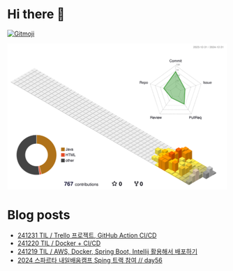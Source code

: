 # Hi there 👋
<a href="https://gitmoji.dev">
  <img
    src="https://img.shields.io/badge/gitmoji-%20😜%20😍-FFDD67.svg?style=flat-square"
    alt="Gitmoji"
  />
</a>

<!--
**chews26/chews26** is a ✨ _special_ ✨ repository because its `README.md` (this file) appears on your GitHub profile.

Here are some ideas to get you started:

- 🔭 I’m currently working on ...
- 🌱 I’m currently learning ...
- 👯 I’m looking to collaborate on ...
- 🤔 I’m looking for help with ...
- 💬 Ask me about ...
- 📫 How to reach me: ...
- 😄 Pronouns: ...
- ⚡ Fun fact: ...
-->
![](./profile-3d-contrib/profile-season-animate.svg)

# Blog posts
<!-- BLOG-POST-LIST:START -->
- [241231 TIL / Trello 프로젝트, GitHub Action CI/CD](https://shinelee26.tistory.com/64)
- [241220 TIL / Docker + CI/CD](https://shinelee26.tistory.com/63)
- [241219 TIL / AWS, Docker, Spring Boot, Intellij 활용해서 배포하기](https://shinelee26.tistory.com/62)
- [2024 스파르타 내일배움캠프 Sping 트랙 참여 // day56](https://shinelee26.tistory.com/61)
<!-- BLOG-POST-LIST:END -->
